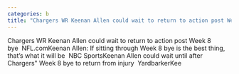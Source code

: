 ```yaml
---
categories: b
title: "Chargers WR Keenan Allen could wait to return to action post Week 8 bye  NFLcom"
---
```

Chargers WR Keenan Allen could wait to return to action post Week 8 bye&nbsp;&nbsp;NFL.comKeenan Allen: If sitting through Week 8 bye is the best thing, that’s what it will be&nbsp;&nbsp;NBC SportsKeenan Allen could wait until after Chargers" Week 8 bye to return from injury&nbsp;&nbsp;YardbarkerKee